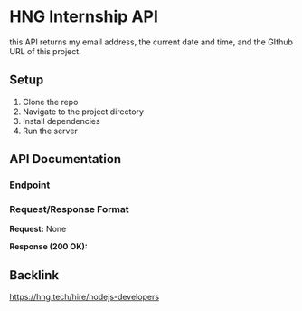 # HNG Internship API

this API returns my email address, the current date and time, and the GIthub URL of this project.

## Setup

1. Clone the repo
2. Navigate to the project directory
3. Install dependencies
4. Run the server

## API Documentation

### Endpoint

### Request/Response Format

**Request:** None

**Response (200 OK):**

## Backlink

https://hng.tech/hire/nodejs-developers
